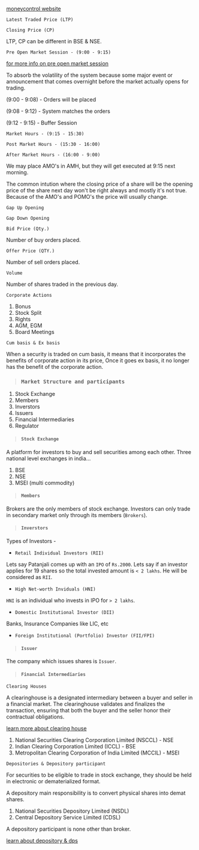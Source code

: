 [moneycontrol website](https://www.moneycontrol.com/)

`Latest Traded Price (LTP)`

`Closing Price (CP)`

LTP, CP can be different in BSE & NSE.

`Pre Open Market Session - (9:00 - 9:15)`

[for more info on pre open market session](https://groww.in/blog/what-is-pre-open-market-session-in-the-stock-market)

To absorb the volatility of the system because some major event or announcement that comes overnight before the market actually opens for trading.

(9:00 - 9:08) - Orders will be placed

(9:08 - 9:12) - System matches the orders

(9:12 - 9:15) - Buffer Session

`Market Hours - (9:15 - 15:30)`

`Post Market Hours - (15:30 - 16:00)`

`After Market Hours - (16:00 - 9:00)`

We may place AMO's in AMH, but they will get executed at 9:15 next morning.

The common intution where the closing price of a share will be the opening price of the share next day won't be right always and mostly it's not true. Because of the AMO's and POMO's the price will usually change.

`Gap Up Opening`

`Gap Down Opening`

`Bid Price (Qty.)`

Number of buy orders placed.

`Offer Price (QTY.)`

Number of sell orders placed.

`Volume`

Number of shares traded in the previous day.

`Corporate Actions`

1. Bonus
1. Stock Split
1. Rights
1. AGM, EGM
1. Board Meetings

`Cum basis & Ex basis`

When a security is traded on cum basis, it means that it incorporates the benefits of corporate action in its price, Once it goes ex basis, it no longer has the benefit of the corporate action.

> ### `Market Structure and participants`

1. Stock Exchange
1. Members
1. Inverstors
1. Issuers
1. Financial Intermediaries
1. Regulator

> #### `Stock Exchange`

A platform for investors to buy and sell securities among each other. Three national level exchanges in india...

1. BSE
1. NSE
1. MSEI (multi commodity)

> #### `Members`

Brokers are the only members of stock exchange. Investors can only trade in secondary market only through its members (`Brokers`).

> #### `Inverstors`

Types of Investors -

- `Retail Individual Investors (RII)`

Lets say Patanjali comes up with an `IPO` of `Rs.2000`. Lets say if an investor applies for 19 shares so the total invested amount is `< 2 lakhs`. He will be considered as `RII`.

- `High Net-worth Inviduals (HNI)`

`HNI` is an individual who invests in IPO for `> 2 lakhs`.

- `Domestic Institutional Investor (DII)`

Banks, Insurance Companies like LIC, etc

- `Foreign Institutional (Portfolio) Investor (FII/FPI)`

> #### `Issuer`

The company which issues shares is `Issuer`.

> #### `Financial Intermediaries`

`Clearing Houses`

A clearinghouse is a designated intermediary between a buyer and seller in a financial market. The clearinghouse validates and finalizes the transaction, ensuring that both the buyer and the seller honor their contractual obligations.

[learn more about clearing house](https://www.investopedia.com/terms/c/clearinghouse.asp)

1. National Securities Clearing Corporation Limited (NSCCL) - NSE
1. Indian Clearing Corporation Limited (ICCL) - BSE
1. Metropolitan Clearing Corporation of India Limited (MCCIL) - MSEI

`Depositories & Depository participant`

For securities to be eligible to trade in stock exchange, they should be held in electronic or dematerialized format.

A depository main responsibility is to convert physical shares into demat shares.

1. National Securities Depository Limited (NSDL)
1. Central Depository Service Limited (CDSL)

A depository participant is none other than broker.

[learn about depository & dps](https://www.financialexpress.com/market/what-is-a-depository-and-how-it-is-different-from-depository-participant/995329/)
